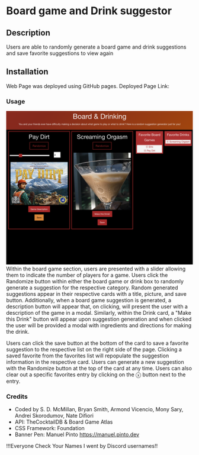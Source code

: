 # Board game and Drink suggestor

## Description

Users are able to randomly generate a board game and drink suggestions and save favorite suggestions to view again

## Installation

Web Page was deployed using GitHub pages.
Deployed Page Link:

### Usage

<img src="./assets/images/Preview.png">
Within the board game section, users are presented with a slider allowing them to indicate the number of players for a game. Users click the Randomize button within either the board game or drink box to randomly generate a suggestion for the respective category. Random generated suggestions appear in their respective cards with a title, picture, and save button. Additionally, when a board game suggestion is generated, a description button will appear that, on clicking, will present the user with a description of the game in a modal. Similarly, within the Drink card, a "Make this Drink" button will appear upon suggestion generation and when clicked the user will be provided a modal with ingredients and directions for making the drink.

Users can click the save button at the bottom of the card to save a favorite suggestion to the respective list on the right side of the page. Clicking a saved favorite from the favorites list will repopulate the suggestion information in the respective card. Users can generate a new suggestion with the Randomize button at the top of the card at any time. Users can also clear out a specific favorites entry by clicking on the ⓧ button next to the entry.

### Credits

- Coded by S. D. McMillan, Bryan Smith, Armond Vicencio, Mony Sary, Andrei Skorodumov, Nate Difiori
- API: TheCocktailDB & Board Game Atlas
- CSS Framework: Foundation
- Banner Pen: Manuel Pinto https://manuel.pinto.dev

!!!Everyone Check Your Names I went by Discord usernames!!

